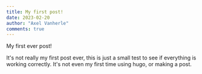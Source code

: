 ```yaml
---
title: My first post!
date: 2023-02-20
author: "Axel Vanherle"
comments: true
---
```


My first ever post!

It's not really my first post ever, this is just a small test to see if everything is working correctly. It's not even my first time using hugo, or making a post.
